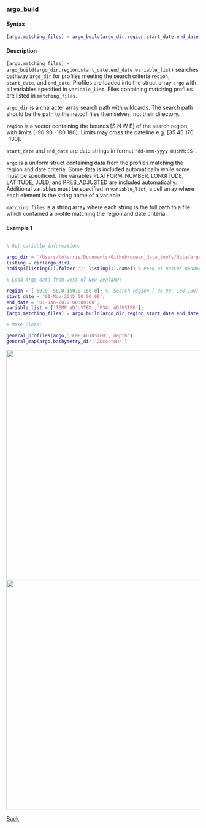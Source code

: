 ### argo_build

#### Syntax

```Matlab
[argo,matching_files] = argo_build(argo_dir,region,start_date,end_date,variable_list)
```
#### Description

``[argo,matching_files] = argo_build(argo_dir,region,start_date,end_date,variable_list)`` searches pathway ``argo_dir`` for profiles meeting the search criteria ``region``, ``start_date``, and ``end_date``. Profiles are loaded into the struct array ``argo`` with all variables specified in ``variable_list``. Files containing matching profiles are listed in ``matching_files``.

``argo_dir`` is a character array search path with wildcards. The search path should be the path to the netcdf files themselves, not their directory. 

``region`` is a vector containing the bounds [S N W E] of the search region, with limits [-90 90 -180 180]. Limits may cross the dateline e.g. [35 45 170 -130].

``start_date`` and ``end_date`` are date strings in format ``'dd-mmm-yyyy HH:MM:SS'``.

``argo`` is a uniform struct containing data from the profiles matching the region and date criteria. Some data is included automatically while some must be specificed. The variables PLATFORM_NUMBER, LONGITUDE, LATITUDE, JULD, and PRES_ADJUSTED are included automatically. Additional variables must be specified in ``variable_list``, a cell array where each element is the string name of a variable.

``matching_files`` is a string array where each string is the full path to a file which contained a profile matching the region and date criteria.

#### Example 1


```Matlab

% Get variable information:

argo_dir = '/Users/lnferris/Documents/GitHub/ocean_data_tools/data/argo/*profiles*.nc';
listing = dir(argo_dir); 
ncdisp([listing(1).folder '/' listing(1).name]) % Peek at netCDF header info to inform choice of variable_list.

% Load Argo data from west of New Zealand:

region = [-60.0 -50.0 150.0 160.0]; %  Search region [-90 90 -180 180]
start_date = '01-Nov-2015 00:00:00';
end_date = '01-Jan-2017 00:00:00';
variable_list = {'TEMP_ADJUSTED','PSAL_ADJUSTED'};
[argo,matching_files] = argo_build(argo_dir,region,start_date,end_date,variable_list);

% Make plots:

general_profiles(argo,'TEMP_ADJUSTED','depth')
general_map(argo,bathymetry_dir,'2Dcontour')

```
<img src="https://user-images.githubusercontent.com/24570061/88301724-fd1dab80-ccd2-11ea-9ea7-7badf1424865.png" width="600">
<img src="https://user-images.githubusercontent.com/24570061/88301788-11fa3f00-ccd3-11ea-9cdf-1622f701bfe9.png" width="600">

[Back](https://github.com/lnferris/ocean_data_tools#building-uniform-structs-from-data-sources-1)

